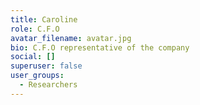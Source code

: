 ```yaml
---
title: Caroline
role: C.F.O
avatar_filename: avatar.jpg
bio: C.F.O representative of the company
social: []
superuser: false
user_groups:
  - Researchers
---
```

